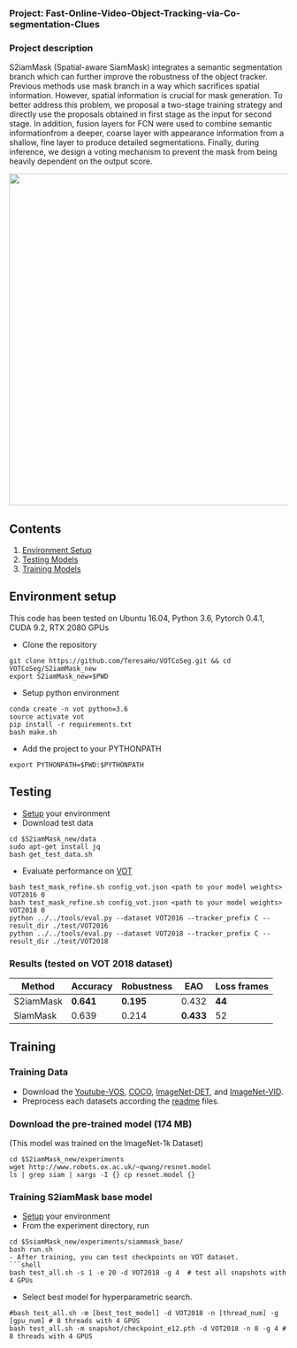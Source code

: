 ### Project: Fast-Online-Video-Object-Tracking-via-Co-segmentation-Clues

### Project description
S2iamMask (Spatial-aware SiamMask) integrates a semantic segmentation branch which can further improve the robustness of the object tracker. Previous methods use mask branch in a way which sacrifices spatial information. However, spatial information is crucial for mask generation. To better address this problem, we proposal a two-stage training strategy and directly use the proposals obtained in first stage as the input for second stage. In addition, fusion layers for FCN  were used to combine semantic  informationfrom a deeper, coarse layer with appearance information from a shallow, fine layer to produce detailed segmentations. Finally, during inference, we design a voting mechanism to prevent the mask from being heavily dependent on the output score.


<div align="center">
  <img src="https://github.com/TeresaHo/VOTCoSeg/blob/master/img/framework.png" width="600px" />
</div>


## Contents
1. [Environment Setup](#environment-setup)
2. [Testing Models](#testing-models)
3. [Training Models](#training-models)

## Environment setup
This code has been tested on Ubuntu 16.04, Python 3.6, Pytorch 0.4.1, CUDA 9.2, RTX 2080 GPUs

- Clone the repository 
```
git clone https://github.com/TeresaHo/VOTCoSeg.git && cd VOTCoSeg/S2iamMask_new
export S2iamMask_new=$PWD
```
- Setup python environment
```
conda create -n vot python=3.6
source activate vot
pip install -r requirements.txt
bash make.sh
```
- Add the project to your PYTHONPATH
```
export PYTHONPATH=$PWD:$PYTHONPATH
```


## Testing
- [Setup](#environment-setup) your environment
- Download test data
```shell
cd $S2iamMask_new/data
sudo apt-get install jq
bash get_test_data.sh
```

- Evaluate performance on [VOT](http://www.votchallenge.net/)
```shell
bash test_mask_refine.sh config_vot.json <path to your model weights> VOT2016 0
bash test_mask_refine.sh config_vot.json <path to your model weights> VOT2018 0
python ../../tools/eval.py --dataset VOT2016 --tracker_prefix C --result_dir ./test/VOT2016
python ../../tools/eval.py --dataset VOT2018 --tracker_prefix C --result_dir ./test/VOT2018
```

### Results (tested on VOT 2018 dataset)
| Method                   | Accuracy      | Robustness | EAO   | Loss frames |
| ----------------------   | ----------    | --------   | ----- | ----------- |
| S2iamMask                | **0.641**         | **0.195**  | 0.432 | **44**          | 
| SiamMask                | 0.639         | 0.214      | **0.433** | 52          |



## Training

### Training Data 
- Download the [Youtube-VOS](https://youtube-vos.org/dataset/download/), 
[COCO](http://cocodataset.org/#download), 
[ImageNet-DET](http://image-net.org/challenges/LSVRC/2015/), 
and [ImageNet-VID](http://image-net.org/challenges/LSVRC/2015/).
- Preprocess each datasets according the [readme](data/coco/readme.md) files.

### Download the pre-trained model (174 MB)
(This model was trained on the ImageNet-1k Dataset)
```
cd $S2iamMask_new/experiments
wget http://www.robots.ox.ac.uk/~qwang/resnet.model
ls | grep siam | xargs -I {} cp resnet.model {}
```

### Training S2iamMask base model
- [Setup](#environment-setup) your environment
- From the experiment directory, run
```
cd $SsiamMask_new/experiments/siammask_base/
bash run.sh
- After training, you can test checkpoints on VOT dataset.
```shell
bash test_all.sh -s 1 -e 20 -d VOT2018 -g 4  # test all snapshots with 4 GPUs
```
- Select best model for hyperparametric search.
```shell
#bash test_all.sh -m [best_test_model] -d VOT2018 -n [thread_num] -g [gpu_num] # 8 threads with 4 GPUS
bash test_all.sh -m snapshot/checkpoint_e12.pth -d VOT2018 -n 8 -g 4 # 8 threads with 4 GPUS
```


